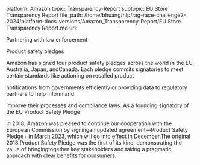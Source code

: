 platform: Amazon
topic: Transparency-Report
subtopic: EU Store Transparency Report
file_path: /home/bhuang/nlp/rag-race-challenge2-2024/platform-docs-versions/Amazon_Transparency-Report/EU Store Transparency Report.md
url: <EMPTY>

Partnering with law enforcement

Product safety pledges

Amazon has signed four product safety pledges across the world in the EU, Australia, Japan, andCanada. Each pledge commits signatories to meet certain standards like actioning on recalled product

notifications from governments efficiently or providing data to regulatory partners to help inform and

improve their processes and compliance laws. As a founding signatory of the EU Product Safety Pledge

in 2018, Amazon was pleased to continue our cooperation with the European Commission by signingan updated agreement—Product Safety Pledge+ in March 2023, which will go into effect in December.The original 2018 Product Safety Pledge was the first of its kind, demonstrating the value of bringingtogether key stakeholders and taking a pragmatic approach with clear benefits for consumers.